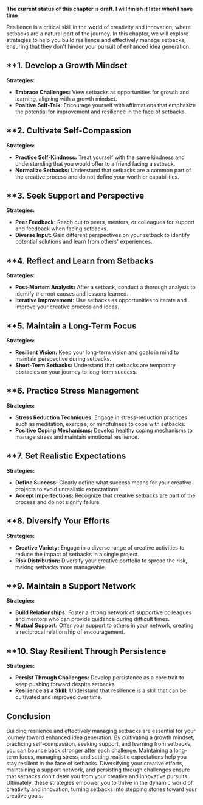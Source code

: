 **The current status of this chapter is draft. I will finish it later when I have time**

Resilience is a critical skill in the world of creativity and innovation, where setbacks are a natural part of the journey. In this chapter, we will explore strategies to help you build resilience and effectively manage setbacks, ensuring that they don't hinder your pursuit of enhanced idea generation.

\*\*1. **Develop a Growth Mindset**
-----------------------------------

**Strategies:**

* **Embrace Challenges:** View setbacks as opportunities for growth and learning, aligning with a growth mindset.
* **Positive Self-Talk:** Encourage yourself with affirmations that emphasize the potential for improvement and resilience in the face of setbacks.

\*\*2. **Cultivate Self-Compassion**
------------------------------------

**Strategies:**

* **Practice Self-Kindness:** Treat yourself with the same kindness and understanding that you would offer to a friend facing a setback.
* **Normalize Setbacks:** Understand that setbacks are a common part of the creative process and do not define your worth or capabilities.

\*\*3. **Seek Support and Perspective**
---------------------------------------

**Strategies:**

* **Peer Feedback:** Reach out to peers, mentors, or colleagues for support and feedback when facing setbacks.
* **Diverse Input:** Gain different perspectives on your setback to identify potential solutions and learn from others' experiences.

\*\*4. **Reflect and Learn from Setbacks**
------------------------------------------

**Strategies:**

* **Post-Mortem Analysis:** After a setback, conduct a thorough analysis to identify the root causes and lessons learned.
* **Iterative Improvement:** Use setbacks as opportunities to iterate and improve your creative process and ideas.

\*\*5. **Maintain a Long-Term Focus**
-------------------------------------

**Strategies:**

* **Resilient Vision:** Keep your long-term vision and goals in mind to maintain perspective during setbacks.
* **Short-Term Setbacks:** Understand that setbacks are temporary obstacles on your journey to long-term success.

\*\*6. **Practice Stress Management**
-------------------------------------

**Strategies:**

* **Stress Reduction Techniques:** Engage in stress-reduction practices such as meditation, exercise, or mindfulness to cope with setbacks.
* **Positive Coping Mechanisms:** Develop healthy coping mechanisms to manage stress and maintain emotional resilience.

\*\*7. **Set Realistic Expectations**
-------------------------------------

**Strategies:**

* **Define Success:** Clearly define what success means for your creative projects to avoid unrealistic expectations.
* **Accept Imperfections:** Recognize that creative setbacks are part of the process and do not signify failure.

\*\*8. **Diversify Your Efforts**
---------------------------------

**Strategies:**

* **Creative Variety:** Engage in a diverse range of creative activities to reduce the impact of setbacks in a single project.
* **Risk Distribution:** Diversify your creative portfolio to spread the risk, making setbacks more manageable.

\*\*9. **Maintain a Support Network**
-------------------------------------

**Strategies:**

* **Build Relationships:** Foster a strong network of supportive colleagues and mentors who can provide guidance during difficult times.
* **Mutual Support:** Offer your support to others in your network, creating a reciprocal relationship of encouragement.

\*\*10. **Stay Resilient Through Persistence**
----------------------------------------------

**Strategies:**

* **Persist Through Challenges:** Develop persistence as a core trait to keep pushing forward despite setbacks.
* **Resilience as a Skill:** Understand that resilience is a skill that can be cultivated and improved over time.

**Conclusion**
--------------

Building resilience and effectively managing setbacks are essential for your journey toward enhanced idea generation. By cultivating a growth mindset, practicing self-compassion, seeking support, and learning from setbacks, you can bounce back stronger after each challenge. Maintaining a long-term focus, managing stress, and setting realistic expectations help you stay resilient in the face of setbacks. Diversifying your creative efforts, maintaining a support network, and persisting through challenges ensure that setbacks don't deter you from your creative and innovative pursuits. Ultimately, these strategies empower you to thrive in the dynamic world of creativity and innovation, turning setbacks into stepping stones toward your creative goals.
